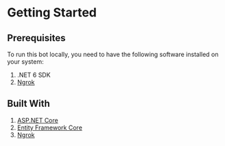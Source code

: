 <h1>Getting Started</h1>
<h2>Prerequisites</h2>
<p>To run this bot locally, you need to have the following software installed on your system:</p>
<ol>
  <li>.NET 6 SDK</li>
  <li><a href="https://ngrok.com/">Ngrok</a></li>
</ol>
<h2>Built With</h2>
<ol>
  <li><a href="https://dotnet.microsoft.com/en-us/apps/aspnet">ASP.NET Core</a></li>
  <li><a href="https://learn.microsoft.com/en-us/ef/core/">Entity Framework Core</a></li>
  <li><a href="https://ngrok.com/">Ngrok</a></li>
</ol>
